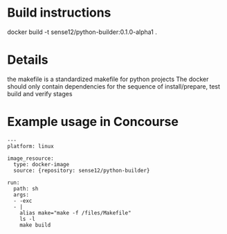 # Build instructions

docker build -t sense12/python-builder:0.1.0-alpha1 .


# Details

the makefile is a standardized makefile for python projects
The docker should only contain dependencies for the sequence of install/prepare, test build and verify stages

# Example usage in Concourse

```
---
platform: linux

image_resource:
  type: docker-image
  source: {repository: sense12/python-builder}

run:
  path: sh
  args:
  - -exc
  - |
    alias make="make -f /files/Makefile"
    ls -l
    make build
```
